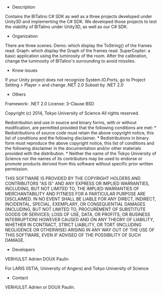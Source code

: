 * Description

Contains the BITalino C# SDK as well as a three projects developed under Unity3D and implementing the C# SDK.
We developed those projects to test the viability of BITalino under Unity3D, as well as our C# SDK.

* Organization

There are three scenes:
Demo: which display the ToString() of the frames read.
Graph: which display the Graph of the frames read.
SuperCopter: a basic application using the luminosity of the room. After the calibration, change the luminosity of BITalino's surrounding to avoid missiles.

* Know issues

If your Unity project does not recognize System.IO.Ports, go to Project Setting > Player > and change .NET 2.0 Subset by .NET 2.0

* Others

Framework: .NET 2.0
License: 3-Clause BSD

Copyright (c) 2014, Tokyo University of Science
All rights reserved.

Redistribution and use in source and binary forms, with or without
modification, are permitted provided that the following conditions are met:
    * Redistributions of source code must retain the above copyright
      notice, this list of conditions and the following disclaimer.
    * Redistributions in binary form must reproduce the above copyright
      notice, this list of conditions and the following disclaimer in the
      documentation and/or other materials provided with the distribution.
    * Neither the name of the Tokyo University of Science nor the
      names of its contributors may be used to endorse or promote products
      derived from this software without specific prior written permission.

THIS SOFTWARE IS PROVIDED BY THE COPYRIGHT HOLDERS AND CONTRIBUTORS "AS IS" AND
ANY EXPRESS OR IMPLIED WARRANTIES, INCLUDING, BUT NOT LIMITED TO, THE IMPLIED
WARRANTIES OF MERCHANTABILITY AND FITNESS FOR A PARTICULAR PURPOSE ARE
DISCLAIMED. IN NO EVENT SHALL <COPYRIGHT HOLDER> BE LIABLE FOR ANY
DIRECT, INDIRECT, INCIDENTAL, SPECIAL, EXEMPLARY, OR CONSEQUENTIAL DAMAGES
(INCLUDING, BUT NOT LIMITED TO, PROCUREMENT OF SUBSTITUTE GOODS OR SERVICES;
LOSS OF USE, DATA, OR PROFITS; OR BUSINESS INTERRUPTION) HOWEVER CAUSED AND
ON ANY THEORY OF LIABILITY, WHETHER IN CONTRACT, STRICT LIABILITY, OR TORT
(INCLUDING NEGLIGENCE OR OTHERWISE) ARISING IN ANY WAY OUT OF THE USE OF THIS
SOFTWARE, EVEN IF ADVISED OF THE POSSIBILITY OF SUCH DAMAGE.

* Developers

VERHULST Adrien
DOUX Paulin

For LARIS (ISTIA, University of Angers) and Tokyo University of Science

* Contact

VERHULST Adrien or DOUX Paulin.